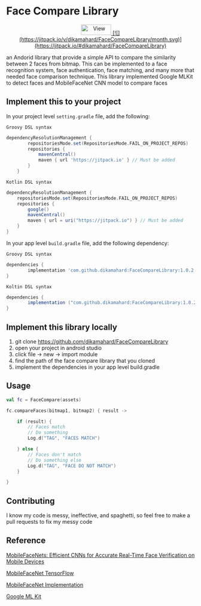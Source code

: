 # Face Compare Library
<p align="center">
<a href="#">
	<img src="https://views.whatilearened.today/views/github/dikamahard/FaceCompareLibrary.svg" width="80px" height="28px" alt="View" />    
  </a>
<a href="#">
	[![](https://jitpack.io/v/dikamahard/FaceCompareLibrary/month.svg)](https://jitpack.io/#dikamahard/FaceCompareLibrary)    
  </a>
</p>
an Andorid library that provide a simple API to compare the similarity between 2 faces from bitmap. This can be implemented to a face recognition system, face authentication, face matching, and many more that needed face comparison technique. This library implemented Google MLKit to detect faces and MobileFaceNet CNN model to compare faces

## Implement this to your project
In your project level `setting.gradle` file, add the following:
 
`Groovy DSL syntax`
```gradle
dependencyResolutionManagement {
		repositoriesMode.set(RepositoriesMode.FAIL_ON_PROJECT_REPOS)
		repositories {
			mavenCentral()
			maven { url 'https://jitpack.io' } // Must be added
		}
	}
```
`Kotlin DSL syntax`
```gradle
dependencyResolutionManagement {
    repositoriesMode.set(RepositoriesMode.FAIL_ON_PROJECT_REPOS)
    repositories {
        google()
        mavenCentral()
        maven { url = uri("https://jitpack.io") } // Must be added
    }
}
```
In your app level `build.gradle` file, add the following dependency:

`Groovy DSL syntax`
```gradle
dependencies {
	    implementation 'com.github.dikamahard:FaceCompareLibrary:1.0.2'
}
```
`Koltin DSL syntax`
```gradle
dependencies {
	    implementation ("com.github.dikamahard:FaceCompareLibrary:1.0.2")
}
```

## Implement this library locally

1. git clone https://github.com/dikamahard/FaceCompareLibrary
2. open your project in android studio
3. click file -> new -> import module
4. find the path of the face compare library that you cloned
5. implement the dependencies in your app level build.gradle  

## Usage
```kotlin
val fc = FaceCompare(assets)

fc.compareFaces(bitmap1, bitmap2) { result ->

    if (result) {
        // Faces match
        // Do something
        Log.d("TAG", "FACES MATCH")

    } else {
        // Faces don't match
        // Do something else
        Log.d("TAG", "FACE DO NOT MATCH")
    }

}
```
## Contributing
I know my code is messy, ineffective, and spaghetti, so feel free to make a pull requests to fix my messy code

## Reference
[MobileFaceNets: Efficient CNNs for Accurate Real-Time Face Verification on Mobile Devices](https://arxiv.org/abs/1804.07573)

[MobileFaceNet TensorFlow](https://github.com/sirius-ai/MobileFaceNet_TF)

[MobileFaceNet Implementation](https://github.com/SphericalKat/face-verify-MFN)

[Google ML Kit](https://developers.google.com/ml-kit)
